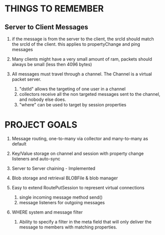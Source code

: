 # THINGS TO REMEMBER

## Server to Client Messages
1. if the message is from the server to the client, the srcId should match the srcId of the client. this applies to propertyChange and ping messages

2. Many clients might have a very small amount of ram, packets should always be small (less then 4096 bytes)

3. All messages must travel through a channel. The Channel is a virtual packet server.
    1. "dstId" allows the targeting of one user in a channel
    2. collectors receive all the non targeted messages sent to the channel, and nobody else does.
    3. "where" can be used to target by session properties


# PROJECT GOALS

1. Message routing, one-to-many via collector and many-to-many as default

2. Key/Value storage on channel and session with property change listeners and auto-sync

3. Server to Server chaining - Implemented

4. Blob storage and retrieval
    BLOBFile & blob manager

5. Easy to extend RoutePutSession to represent virtual connections
    
    1. single incoming message method send()
    2. message listeners for outgoing messages

6. WHERE system and message filter
    1. Ability to specify a filter in the meta field that will only deliver the
       message to members with matching properties.